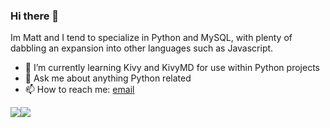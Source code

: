 ### Hi there 👋
Im Matt and I tend to specialize in Python and MySQL, with plenty of dabbling an expansion into other languages such as Javascript.

- 🌱 I’m currently learning Kivy and KivyMD for use within Python projects
- 💬 Ask me about anything Python related
- 📫 How to reach me: [email](mailto:matthewinwards@hotmail.co.uk)

<p style="display:flex;">
  <img align="top" width="auto" src="https://github-readme-stats.vercel.app/api?username=m-inwards&count_private=true&show_icons=true&theme=dark" />
  <img align="top" width="auto" src="https://github-readme-stats.vercel.app/api/top-langs/?username=m-inwards&theme=dark&layout=compact" />
</p>
